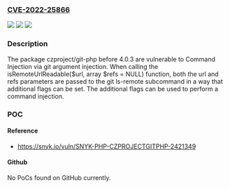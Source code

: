 ### [CVE-2022-25866](https://cve.mitre.org/cgi-bin/cvename.cgi?name=CVE-2022-25866)
![](https://img.shields.io/static/v1?label=Product&message=czproject%2Fgit-php&color=blue)
![](https://img.shields.io/static/v1?label=Version&message=%3C%204.0.3%20&color=brighgreen)
![](https://img.shields.io/static/v1?label=Vulnerability&message=Command%20Injection&color=brighgreen)

### Description

The package czproject/git-php before 4.0.3 are vulnerable to Command Injection via git argument injection. When calling the isRemoteUrlReadable($url, array $refs = NULL) function, both the url and refs parameters are passed to the git ls-remote subcommand in a way that additional flags can be set. The additional flags can be used to perform a command injection.

### POC

#### Reference
- https://snyk.io/vuln/SNYK-PHP-CZPROJECTGITPHP-2421349

#### Github
No PoCs found on GitHub currently.

